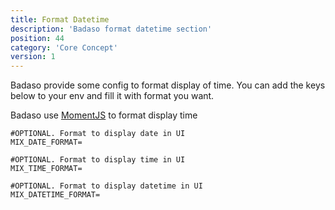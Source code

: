 ```yaml
---
title: Format Datetime
description: 'Badaso format datetime section'
position: 44
category: 'Core Concept'
version: 1
---
```


Badaso provide some config to format display of time. You can add the keys below to your env and fill it with format you want.

<alert>
Badaso use <a href="https://momentjs.com/docs/#/displaying/format/" target="_blank">MomentJS</a> to format display time
</alert>

```
#OPTIONAL. Format to display date in UI
MIX_DATE_FORMAT=

#OPTIONAL. Format to display time in UI
MIX_TIME_FORMAT=

#OPTIONAL. Format to display datetime in UI
MIX_DATETIME_FORMAT=
```